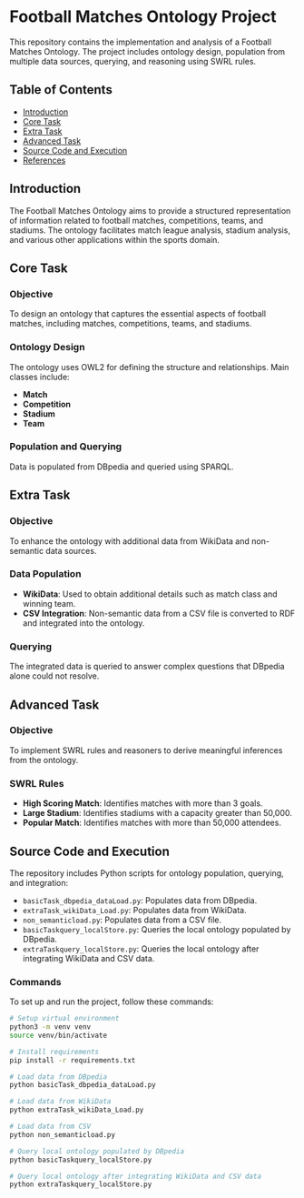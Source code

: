 # Football Matches Ontology Project

This repository contains the implementation and analysis of a Football Matches Ontology. The project includes ontology design, population from multiple data sources, querying, and reasoning using SWRL rules.

## Table of Contents
- [Introduction](#introduction)
- [Core Task](#core-task)
- [Extra Task](#extra-task)
- [Advanced Task](#advanced-task)
- [Source Code and Execution](#source-code-and-execution)
- [References](#references)

## Introduction
The Football Matches Ontology aims to provide a structured representation of information related to football matches, competitions, teams, and stadiums. The ontology facilitates match league analysis, stadium analysis, and various other applications within the sports domain.

## Core Task
### Objective
To design an ontology that captures the essential aspects of football matches, including matches, competitions, teams, and stadiums.

### Ontology Design
The ontology uses OWL2 for defining the structure and relationships. Main classes include:
- **Match**
- **Competition**
- **Stadium**
- **Team**

### Population and Querying
Data is populated from DBpedia and queried using SPARQL.

## Extra Task
### Objective
To enhance the ontology with additional data from WikiData and non-semantic data sources.

### Data Population
- **WikiData**: Used to obtain additional details such as match class and winning team.
- **CSV Integration**: Non-semantic data from a CSV file is converted to RDF and integrated into the ontology.

### Querying
The integrated data is queried to answer complex questions that DBpedia alone could not resolve.

## Advanced Task
### Objective
To implement SWRL rules and reasoners to derive meaningful inferences from the ontology.

### SWRL Rules
- **High Scoring Match**: Identifies matches with more than 3 goals.
- **Large Stadium**: Identifies stadiums with a capacity greater than 50,000.
- **Popular Match**: Identifies matches with more than 50,000 attendees.

## Source Code and Execution
The repository includes Python scripts for ontology population, querying, and integration:
- `basicTask_dbpedia_dataLoad.py`: Populates data from DBpedia.
- `extraTask_wikiData_Load.py`: Populates data from WikiData.
- `non_semanticload.py`: Populates data from a CSV file.
- `basicTaskquery_localStore.py`: Queries the local ontology populated by DBpedia.
- `extraTaskquery_localStore.py`: Queries the local ontology after integrating WikiData and CSV data.

### Commands
To set up and run the project, follow these commands:

```sh
# Setup virtual environment
python3 -m venv venv
source venv/bin/activate

# Install requirements
pip install -r requirements.txt

# Load data from DBpedia
python basicTask_dbpedia_dataLoad.py

# Load data from WikiData
python extraTask_wikiData_Load.py

# Load data from CSV
python non_semanticload.py

# Query local ontology populated by DBpedia
python basicTaskquery_localStore.py

# Query local ontology after integrating WikiData and CSV data
python extraTaskquery_localStore.py
```
